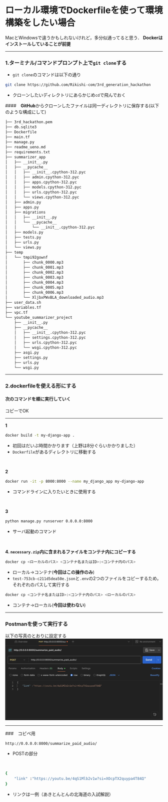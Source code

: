 # ローカル環境でDockerfileを使って環境構築をしたい場合
MacとWindowsで違うかもしれないけれど，多分似通ってると思う．
**Dockerはインストールしていることが前提**

---

### 1.ターミナル/コマンドプロンプト上で`git clone`する
- `git clone`のコマンドは以下の通り

```bash
git clone https://github.com/Rikishi-com/3rd_generation_hackathon
```
- クローンしたいディレクトリにあらかじめ`cd`で飛んでおく

####　**GitHub**からクローンしたファイルは同一ディレクトリに保存する(以下のような構成にして)
```tree
├── 3rd_hackathon.pem
├── db.sqlite3
├── Dockerfile
├── main.tf
├── manage.py
├── readme_ueno.md
├── requirements.txt
├── summarizer_app
│   ├── __init__.py
│   ├── __pycache__
│   │   ├── __init__.cpython-312.pyc
│   │   ├── admin.cpython-312.pyc
│   │   ├── apps.cpython-312.pyc
│   │   ├── models.cpython-312.pyc
│   │   ├── urls.cpython-312.pyc
│   │   └── views.cpython-312.pyc
│   ├── admin.py
│   ├── apps.py
│   ├── migrations
│   │   ├── __init__.py
│   │   └── __pycache__
│   │       └── __init__.cpython-312.pyc
│   ├── models.py
│   ├── tests.py
│   ├── urls.py
│   └── views.py
├── temp
│   └── tmpi92gownf
│       ├── chunk_0000.mp3
│       ├── chunk_0001.mp3
│       ├── chunk_0002.mp3
│       ├── chunk_0003.mp3
│       ├── chunk_0004.mp3
│       ├── chunk_0005.mp3
│       ├── chunk_0006.mp3
│       └── XljbxPWvBLA_downloaded_audio.mp3
├── user_data.sh
├── variables.tf
├── vpc.tf
└── youtube_summarizer_project
    ├── __init__.py
    ├── __pycache__
    │   ├── __init__.cpython-312.pyc
    │   ├── settings.cpython-312.pyc
    │   ├── urls.cpython-312.pyc
    │   └── wsgi.cpython-312.pyc
    ├── asgi.py
    ├── settings.py
    ├── urls.py
    └── wsgi.py

```

---

### 2.dockerfileを使える形にする

#### 次のコマンドを順に実行していく
コピーでOK

---

**1**
```bash
docker build -t my-django-app .
```
- 初回はだいぶ時間かかります（上野は8分ぐらいかかりました）
- `Dockerfile`があるディレクトリに移動する
<br>

**2**
```bash
docker run -it -p 8000:8000 --name my_django_app my-django-app
```
- コマンドラインに入りたいときに使用する
<br>

**3**
```bash
python manage.py runserver 0.0.0.0:8000
```
- サーバ起動のコマンド
<br>

**4. `necessary.zip`内に含まれるファイルをコンテナ内にコピーする**
```bash
docker cp <ローカルのパス> <コンテナ名またはID>:<コンテナ内のパス>
```
- ローカル→コンテナ(**今回はこの操作のみ**)
- `test-753cb-c211d5dea50e.json`と`.env`の2つのファイルをコピーするため，それぞれのパスして実行する


```bash
docker cp <コンテナ名またはID>:<コンテナ内のパス> <ローカルのパス>
```
- コンテナ→ローカル(**今回は使わない**)



---

### Postmanを使って実行する
以下の写真のとおりに設定する
<br>
![Postman設定](postman_setting.jpg)

---

###　コピペ用

```POST
http://0.0.0.0:8000/summarize_paid_audio/
```
- POSTの部分

<br>

```bash
{
    "link" :"https://youtu.be/4qS1Mlb2v1w?si=XOcpTX2quypa4T84Ω"
}
```
- リンクは一例（あきとんとんの北海道の入試解説）
